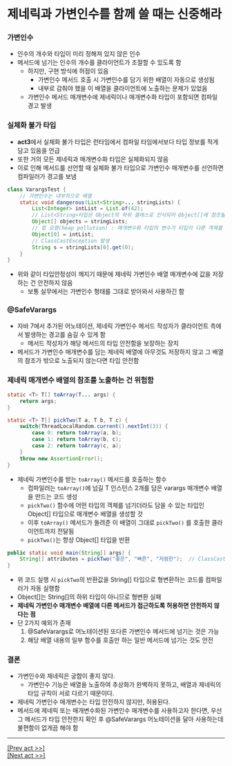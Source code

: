 # 제네릭과 가변인수를 함께 쓸 때는 신중해라
### 가변인수
* 인수의 개수와 타입이 미리 정해져 있지 않은 인수
* 메서드에 넘기는 인수의 개수를 클라이언트가 조절할 수 있도록 함
    * 하지만, 구현 방식에 허점이 있음
        * 가변인수 메서드 호출 시 가변인수를 담기 위한 배열이 자동으로 생성됨
        * 내부로 감춰야 했을 이 배열을 클라이언트에 노출하는 문제가 있었음
    * 가변인수 메서드 매개변수에 제네릭이나 매개변수화 타입이 포함되면 컴파일 경고 발생
### 실체화 불가 타입
* **act3**에서 실체화 불가 타입은 런타임에서 컴파일 타임에서보다 타입 정보를 적게 담고 있음을 언급
* 또한 거의 모든 제네릭과 매개변수화 타입은 실체화되지 않음
* 이로 인해 메서드를 선언할 때 실체화 불가 타입으로 가변인수 매개변수를 선언하면 컴파일러가 경고를 보냄
```java
class VarargsTest {
    // 가변인수는 내부적으로 배열
    static void dangerous(List<String>... stringLists) {
        List<Integer> intList = List.of(42);
        // List<String>타입은 Object의 하위 클래스로 인식되어 Object[]에 참조될 수 있음
        Object[] objects = stringLists;
        // 힙 오염(heap pollution) : 매개변수화 타입의 변수가 타입이 다른 객체를 참조하면 힙 오염이 발생
        Object[0] = intList;
        // ClassCastException 발생
        String s = stringLists[0].get(0);
    }
}
```
* 위와 같이 타입안정성이 깨지기 때문에 제네릭 가변인수 배열 매개변수에 값을 저장하는 건 안전하지 않음
    * 보통 실무에서는 가변인수 형태를 그대로 받아와서 사용하긴 함
### @SafeVarargs
* 자바 7에서 추가된 어노테이션, 제네릭 가변인수 메서드 작성자가 클라이언트 측에서 발생하는 경고를 숨길 수 있게 함
    * 메서드 작성자가 해당 메서드의 타입 안전함을 보장하는 장치
* 메서드가 가변인수 매개변수를 담는 제네릭 배열에 아무것도 저장하지 않고 그 배열의 참조가 밖으로 노출되지 않는다면 타입 안전함
### 제네릭 매개변수 배열의 참조를 노출하는 건 위험함
```java
static <T> T[] toArray(T... args) {
    return args;
}
```
```java
static <T> T[] pickTwo(T a, T b, T c) {
    switch(ThreadLocalRandom.current().nextInt(3)) {
        case 0: return toArray(a, b);
        case 1: return toArray(b, c);
        case 2: return toArray(c, a);
    }
    throw new AssertionError();
}
```
* 제네릭 가변인수를 받는 `toArray()` 메서드를 호출하는 함수
    * 컴파일러는 `toArray()`에 넘길 T 인스턴스 2개를 담은 varargs 매개변수 배열을 만드는 코드 생성
    * `pickTwo()` 함수에 어떤 타입의 객체를 넘기더라도 담을 수 있는 타입인 Object[] 타입으로 매개변수 배열을 생성할 것
    * 이후 `toArray()` 메서드가 돌려준 이 배열이 그대로 `pickTwo()` 를 호출한 클라이언트까지 전달됨
    * `pickTwo()`는 항상 Object[] 타입을 반환
```java
public static void main(String[] args) {
    String[] attributes = pickTwo("좋은", "빠른", "저렴한");  // ClassCastException
}
```
* 위 코드 실행 시 `pickTwo`의 반환값을 String[] 타입으로 형변환하는 코드를 컴파일러가 자동 실행함
* Object[]는 String[]의 하위 타입이 아니므로 형변환 실패
* **제네릭 가변인수 매개변수 배열에 다른 메서드가 접근하도록 허용하면 안전하지 않다는 점**
* 단 2가지 예외가 존재
    1. @SafeVarargs로 어노테이션된 또다른 가변인수 메서드에 넘기는 것은 가능
    2. 해당 배열 내용의 일부 함수를 호출만 하는 일반 메서드에 넘기는 것도 안전
### 결론
* 가변인수와 제네릭은 궁합이 좋지 않다.
    * 가변인수 기능은 배열을 노출하여 추상화가 완벽하지 못하고, 배열과 제네릭의 타입 규칙이 서로 다르기 때문이다.
* 제네릭 가변인수 매개변수는 타입 안전하지 않지만, 허용된다.
* 메서드에 제네릭 또는 매개변수화된 가변인수 매개변수를 사용하고자 한다면, 우선 그 메서드가 타입 안전한지 확인 후 @SafeVarargs 어노테이션을 달아 사용하는데 불편함이 없게끔 해야 함
---
[[Prev act >>]](../act6/README.md)  
[[Next act >>]](../act8/README.md)